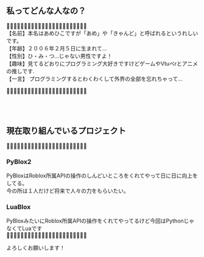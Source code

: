 
## 私ってどんな人なの？
🌸➖➖➖➖➖➖➖➖➖➖➖➖➖➖➖➖➖➖➖➖➖🌸<br>
【名前】本名はあめひこですが「あめ」や「きゃんど」と呼ばれるというれしいです。<br>
【年齢】２００６年２月５日に生まれて...<br>
【性別】ひ・み・つ...じゃない男性ですよ！<br>
【趣味】見てるどおりにプログラミング大好きですけどゲームやVtuべrとアニメの推しです.<br>
【一言】 プログラミングするとわくわくして外界の全部を忘れちゃって...<br>

🌸➖➖➖➖➖➖➖➖➖➖➖➖➖➖➖➖➖➖➖➖➖🌸
<br><br>
<br><br>

## 現在取り組んでいるプロジェクト
🎇➖➖➖➖➖➖➖➖➖➖➖➖➖➖➖➖➖➖➖➖➖🎇<br>
### PyBlox2
PyBloxはRoblox所属APIの操作のしんどいところをくれてやって日に日に向上をしてる。<br>今の所は１人だけど将来で人々の力をもらいたい。<br>
### LuaBlox
PyBloxみたいにRoblox所属APIの操作をくれてやってるけど今回はPythonじゃなくてLuaです<br>
🎇➖➖➖➖➖➖➖➖➖➖➖➖➖➖➖➖➖➖➖➖➖🎇

よろしくお願いします！
